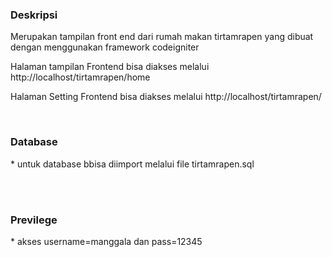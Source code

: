 <h3> Deskripsi </h3>

Merupakan tampilan front end dari rumah makan tirtamrapen yang dibuat dengan menggunakan framework codeigniter

Halaman tampilan Frontend bisa diakses melalui http://localhost/tirtamrapen/home

Halaman Setting Frontend bisa diakses melalui http://localhost/tirtamrapen/

 </br>

<h3> Database </h3>
* untuk database bbisa diimport melalui file tirtamrapen.sql
 
 </br> </br>
 
<h3> Previlege </h3>
* akses username=manggala dan pass=12345
